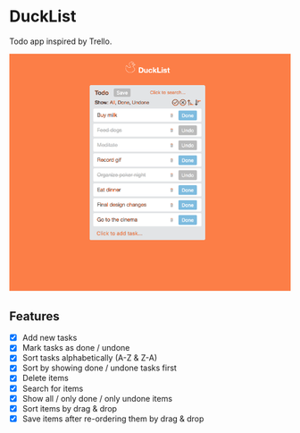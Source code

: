 # DuckList

Todo app inspired by Trello.

![](ducklist.gif)

## Features

- [x] Add new tasks
- [x] Mark tasks as done / undone
- [x] Sort tasks alphabetically (A-Z & Z-A)
- [x] Sort by showing done / undone tasks first
- [x] Delete items
- [x] Search for items
- [x] Show all / only done / only undone items
- [x] Sort items by drag & drop
- [x] Save items after re-ordering them by drag & drop